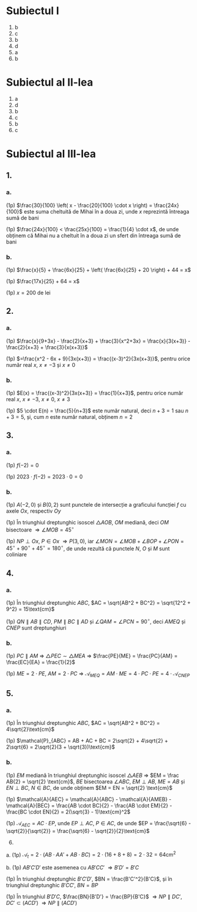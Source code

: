 # Subiectul I

1. b
2. c
3. b
4. d
5. a
6. b

# Subiectul al II-lea

1. a
2. d
3. b
4. c
5. b
6. c

# Subiectul al III-lea

## 1.

### a.

(1p) $\frac{30}{100} \left( x - \frac{20}{100} \cdot x \right) = \frac{24x}{100}$ este suma cheltuită de Mihai în a doua zi, unde $x$ reprezintă întreaga sumă de bani

(1p) $\frac{24x}{100} < \frac{25x}{100} = \frac{1}{4} \cdot x$, de unde obținem că Mihai nu a cheltuit în a doua zi un sfert din întreaga sumă de bani

### b.

(1p) $\frac{x}{5} + \frac{6x}{25} + \left( \frac{6x}{25} + 20 \right) + 44 = x$

(1p) $\frac{17x}{25} + 64 = x$

(1p) $x = 200$ de lei

## 2.

### a.

(1p) $\frac{x}{9+3x} - \frac{2}{x+3} + \frac{3}{x^2+3x} = \frac{x}{3(x+3)} - \frac{2}{x+3} + \frac{3}{x(x+3)}$

(1p) $=\frac{x^2 - 6x + 9}{3x(x+3)} = \frac{(x-3)^2}{3x(x+3)}$, pentru orice număr real $x$, $x \neq -3$ și $x \neq 0$

### b.

(1p) $E(x) = \frac{(x-3)^2}{3x(x+3)} = \frac{1}{x+3}$, pentru orice număr real $x$, $x \neq -3$, $x \neq 0$, $x \neq 3$

(1p) $5 \cdot E(n) = \frac{5}{n+3}$ este număr natural, deci $n+3 = 1$ sau $n+3 = 5$, și, cum $n$ este număr natural, obținem $n = 2$

## 3.

### a.

(1p) $f(-2) = 0$

(1p) $2023 \cdot f(-2) = 2023 \cdot 0 = 0$

### b.

(1p) $A(-2,0)$ și $B(0,2)$ sunt punctele de intersecție a graficului funcției $f$ cu axele $Ox$, respectiv $Oy$

(1p) În triunghiul dreptunghic isoscel $\triangle AOB$, $OM$ mediană, deci $OM$ bisectoare $\Rightarrow \angle MOB = 45^\circ$

(1p) $NP \perp Ox$, $P \in Ox$ $\Rightarrow P(3,0)$, iar $\angle MON = \angle MOB + \angle BOP + \angle PON = 45^\circ + 90^\circ + 45^\circ = 180^\circ$, de unde rezultă că punctele $N$, $O$ și $M$ sunt coliniare

## 4.

### a.

(1p) În triunghiul dreptunghic $ABC$, $AC = \sqrt{AB^2 + BC^2} = \sqrt{12^2 + 9^2} = 15\text{cm}$

(1p) $QN \parallel AB \parallel CD$, $PM \parallel BC \parallel AD$ și $\angle QAM = \angle PCN = 90^\circ$, deci $AMEQ$ și $CNEP$ sunt dreptunghiuri

### b.

(1p) $PC \parallel AM$ $\Rightarrow$ $\triangle PEC \sim \triangle MEA$ $\Rightarrow$ $\frac{PE}{ME} = \frac{PC}{AM} = \frac{EC}{EA} = \frac{1}{2}$

(1p) $ME = 2 \cdot PE$, $AM = 2 \cdot PC$ $\Rightarrow$ $\mathcal{A}_{MEQ} = AM \cdot ME = 4 \cdot PC \cdot PE = 4 \cdot \mathcal{A}_{CNEP}$

## 5.

### a.

(1p) În triunghiul dreptunghic $ABC$, $AC = \sqrt{AB^2 + BC^2} = 4\sqrt{2}\text{cm}$

(1p) $\mathcal{P}_{ABC} = AB + AC + BC = 2\sqrt{2} + 4\sqrt{2} + 2\sqrt{6} = 2\sqrt{2}(3 + \sqrt{3})\text{cm}$

### b.

(1p) $EM$ mediană în triunghiul dreptunghic isoscel $\triangle AEB$ $\Rightarrow$ $EM = \frac AB{2} = \sqrt{2} \text{cm}$, $BE$ bisectoarea $\angle ABC$, $EM \perp AB$, $ME = AB$ și $EN \perp BC$, $N \in BC$, de unde obținem $EM = EN = \sqrt{2} \text{cm}$

(1p) $\mathcal{A}{AEC} = \mathcal{A}{ABC} - \mathcal{A}{AMEB} - \mathcal{A}{BEC} = \frac{AB \cdot BC}{2} - \frac{AB \cdot EM}{2} - \frac{BC \cdot EN}{2} = 2(\sqrt{3} - 1)\text{cm}^2$

(1p) $\mathcal{A}_{AEC} = AC \cdot EP$, unde $EP \perp AC$, $P \in AC$, de unde $EP = \frac{\sqrt{6} - \sqrt{2}}{\sqrt{2}} = \frac{\sqrt{6} - \sqrt{2}}{2}\text{cm}$

6.
a.
(1p) $\mathcal{A}_t = 2 \cdot (AB \cdot AA' + AB \cdot BC) = 2 \cdot (16 + 8 + 8) = 2 \cdot 32 = 64\text{cm}^2$

b.
(1p) $AB'C'D'$ este asemenea cu $AB'CC'$ $\Rightarrow B'D' = B'C$

(1p) În triunghiul dreptunghic $B'C'D'$, $BN = \frac{B'C'^2}{B'C}$, și în triunghiul dreptunghic $B'CC'$, $BN = BP$

(1p) În triunghiul $B'D'C$, $\frac{BN}{B'D'} = \frac{BP}{B'C}$ $\Rightarrow NP \parallel DC'$, $DC' \subset (ACD')$ $\Rightarrow NP \parallel (ACD')$